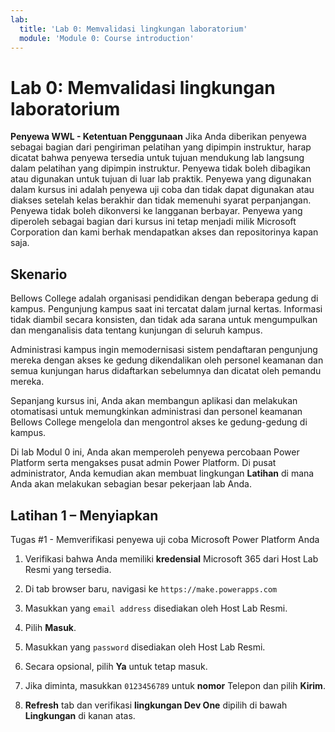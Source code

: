 ```yaml
---
lab:
  title: 'Lab 0: Memvalidasi lingkungan laboratorium'
  module: 'Module 0: Course introduction'
---
```


# Lab 0: Memvalidasi lingkungan laboratorium

**Penyewa WWL - Ketentuan Penggunaan** Jika Anda diberikan penyewa sebagai bagian dari pengiriman pelatihan yang dipimpin instruktur, harap dicatat bahwa penyewa tersedia untuk tujuan mendukung lab langsung dalam pelatihan yang dipimpin instruktur. Penyewa tidak boleh dibagikan atau digunakan untuk tujuan di luar lab praktik. Penyewa yang digunakan dalam kursus ini adalah penyewa uji coba dan tidak dapat digunakan atau diakses setelah kelas berakhir dan tidak memenuhi syarat perpanjangan. Penyewa tidak boleh dikonversi ke langganan berbayar. Penyewa yang diperoleh sebagai bagian dari kursus ini tetap menjadi milik Microsoft Corporation dan kami berhak mendapatkan akses dan repositorinya kapan saja. 

## Skenario

Bellows College adalah organisasi pendidikan dengan beberapa gedung di kampus. Pengunjung kampus saat ini tercatat dalam jurnal kertas. Informasi tidak diambil secara konsisten, dan tidak ada sarana untuk mengumpulkan dan menganalisis data tentang kunjungan di seluruh kampus.

Administrasi kampus ingin memodernisasi sistem pendaftaran pengunjung mereka dengan akses ke gedung dikendalikan oleh personel keamanan dan semua kunjungan harus didaftarkan sebelumnya dan dicatat oleh pemandu mereka. 

Sepanjang kursus ini, Anda akan membangun aplikasi dan melakukan otomatisasi untuk memungkinkan administrasi dan personel keamanan Bellows College mengelola dan mengontrol akses ke gedung-gedung di kampus.

Di lab Modul 0 ini, Anda akan memperoleh penyewa percobaan Power Platform serta mengakses pusat admin Power Platform. Di pusat administrator, Anda kemudian akan membuat lingkungan **Latihan** di mana Anda akan melakukan sebagian besar pekerjaan lab Anda.


## Latihan 1 – Menyiapkan

Tugas #1 - Memverifikasi penyewa uji coba Microsoft Power Platform Anda

1.  Verifikasi bahwa Anda memiliki **kredensial** Microsoft 365 dari Host Lab Resmi yang tersedia. 

2.  Di tab browser baru, navigasi ke `https://make.powerapps.com`

3.  Masukkan yang `email address` disediakan oleh Host Lab Resmi. 

4.  Pilih **Masuk**. 

5.  Masukkan yang `password` disediakan oleh Host Lab Resmi. 

6.  Secara opsional, pilih **Ya** untuk tetap masuk.

7.  Jika diminta, masukkan `0123456789` untuk **nomor** Telepon dan pilih **Kirim**.

8.  **Refresh** tab dan verifikasi **lingkungan Dev One** dipilih di bawah **Lingkungan** di kanan atas. 

